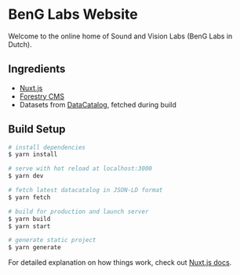 # BenG Labs Website

Welcome to the online home of Sound and Vision Labs (BenG Labs in Dutch).

## Ingredients

- [Nuxt.js](https://nuxtjs.org)
- [Forestry CMS](https://forestry.io/)
- Datasets from [DataCatalog](https://data.beeldengeluid.nl/id/datacatalog/0001), fetched during build

## Build Setup

```bash
# install dependencies
$ yarn install

# serve with hot reload at localhost:3000
$ yarn dev

# fetch latest datacatalog in JSON-LD format
$ yarn fetch

# build for production and launch server
$ yarn build
$ yarn start

# generate static project
$ yarn generate
```

For detailed explanation on how things work, check out [Nuxt.js docs](https://nuxtjs.org).
